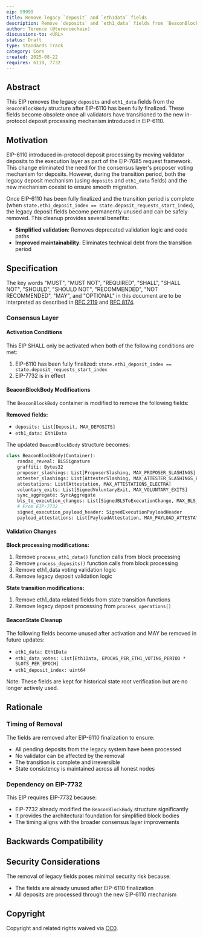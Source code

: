 ```yaml
---
eip: 99999
title: Remove legacy `deposit` and `eth1data` fields
description: Remove `deposits` and `eth1_data` fields from `BeaconBlockBody` after EIP-6110 finalization
author: Terence (@terencechain)
discussions-to: <URL>
status: Draft
type: Standards Track
category: Core
created: 2025-08-22
requires: 6110, 7732
---
```


## Abstract

This EIP removes the legacy `deposits` and `eth1_data` fields from the `BeaconBlockBody` structure after EIP-6110 has been fully finalized. These fields become obsolete once all validators have transitioned to the new in-protocol deposit processing mechanism introduced in EIP-6110.

## Motivation

EIP-6110 introduced in-protocol deposit processing by moving validator deposits to the execution layer as part of the EIP-7685 request framework. This change eliminated the need for the consensus layer's proposer voting mechanism for deposits. However, during the transition period, both the legacy deposit mechanism (using `deposits` and `eth1_data` fields) and the new mechanism coexist to ensure smooth migration.

Once EIP-6110 has been fully finalized and the transition period is complete (when `state.eth1_deposit_index == state.deposit_requests_start_index`), the legacy deposit fields become permanently unused and can be safely removed. This cleanup provides several benefits:

- **Simplified validation**: Removes deprecated validation logic and code paths
- **Improved maintainability**: Eliminates technical debt from the transition period

## Specification

The key words "MUST", "MUST NOT", "REQUIRED", "SHALL", "SHALL NOT", "SHOULD", "SHOULD NOT", "RECOMMENDED", "NOT RECOMMENDED", "MAY", and "OPTIONAL" in this document are to be interpreted as described in [RFC 2119](https://www.rfc-editor.org/rfc/rfc2119) and [RFC 8174](https://www.rfc-editor.org/rfc/rfc8174).

### Consensus Layer

#### Activation Conditions

This EIP SHALL only be activated when both of the following conditions are met:

1. EIP-6110 has been fully finalized: `state.eth1_deposit_index == state.deposit_requests_start_index`
2. EIP-7732 is in effect

#### BeaconBlockBody Modifications

The `BeaconBlockBody` container is modified to remove the following fields:

**Removed fields:**
- `deposits: List[Deposit, MAX_DEPOSITS]`
- `eth1_data: Eth1Data`

The updated `BeaconBlockBody` structure becomes:

```python
class BeaconBlockBody(Container):
    randao_reveal: BLSSignature
    graffiti: Bytes32
    proposer_slashings: List[ProposerSlashing, MAX_PROPOSER_SLASHINGS]
    attester_slashings: List[AttesterSlashing, MAX_ATTESTER_SLASHINGS_ELECTRA]
    attestations: List[Attestation, MAX_ATTESTATIONS_ELECTRA]
    voluntary_exits: List[SignedVoluntaryExit, MAX_VOLUNTARY_EXITS]
    sync_aggregate: SyncAggregate
    bls_to_execution_changes: List[SignedBLSToExecutionChange, MAX_BLS_TO_EXECUTION_CHANGES]
    # From EIP-7732
    signed_execution_payload_header: SignedExecutionPayloadHeader
    payload_attestations: List[PayloadAttestation, MAX_PAYLOAD_ATTESTATIONS]
```

#### Validation Changes

**Block processing modifications:**

1. Remove `process_eth1_data()` function calls from block processing
2. Remove `process_deposits()` function calls from block processing  
3. Remove eth1_data voting validation logic
4. Remove legacy deposit validation logic

**State transition modifications:**

1. Remove eth1_data related fields from state transition functions
2. Remove legacy deposit processing from `process_operations()`

#### BeaconState Cleanup

The following fields become unused after activation and MAY be removed in future updates:

- `eth1_data: Eth1Data`
- `eth1_data_votes: List[Eth1Data, EPOCHS_PER_ETH1_VOTING_PERIOD * SLOTS_PER_EPOCH]`
- `eth1_deposit_index: uint64`

Note: These fields are kept for historical state root verification but are no longer actively used.

## Rationale

### Timing of Removal

The fields are removed after EIP-6110 finalization to ensure:

- All pending deposits from the legacy system have been processed
- No validator can be affected by the removal
- The transition is complete and irreversible
- State consistency is maintained across all honest nodes

### Dependency on EIP-7732

This EIP requires EIP-7732 because:

- EIP-7732 already modified the `BeaconBlockBody` structure significantly
- It provides the architectural foundation for simplified block bodies
- The timing aligns with the broader consensus layer improvements

## Backwards Compatibility

## Security Considerations

The removal of legacy fields poses minimal security risk because:

- The fields are already unused after EIP-6110 finalization
- All deposits are processed through the new EIP-6110 mechanism

## Copyright

Copyright and related rights waived via [CC0](../LICENSE.md).